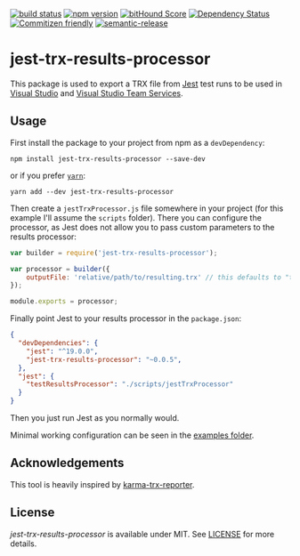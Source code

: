 [![build status](https://secure.travis-ci.org/no23reason/jest-trx-results-processor.svg)](http://travis-ci.org/no23reason/jest-trx-results-processor)
[![npm version](https://img.shields.io/npm/v/jest-trx-results-processor.svg)](https://www.npmjs.com/package/jest-trx-results-processor)
[![bitHound Score](https://www.bithound.io/github/no23reason/jest-trx-results-processor/badges/score.svg)](https://www.bithound.io/github/no23reason/jest-trx-results-processor)
[![Dependency Status](https://david-dm.org/no23reason/jest-trx-results-processor.svg)](https://david-dm.org/no23reason/jest-trx-results-processor)
[![Commitizen friendly](https://img.shields.io/badge/commitizen-friendly-brightgreen.svg)](http://commitizen.github.io/cz-cli/)
[![semantic-release](https://img.shields.io/badge/%20%20%F0%9F%93%A6%F0%9F%9A%80-semantic--release-e10079.svg)](https://github.com/semantic-release/semantic-release)

# jest-trx-results-processor
This package is used to export a TRX file from [Jest](https://facebook.github.io/jest/) test runs to be used in [Visual Studio](https://www.visualstudio.com/) and [Visual Studio Team Services](https://www.visualstudio.com/vsts-test/).

## Usage

First install the package to your project from npm as a `devDependency`:
```
npm install jest-trx-results-processor --save-dev
```
or if you prefer [`yarn`](https://yarnpkg.com/):
```
yarn add --dev jest-trx-results-processor
```

Then create a `jestTrxProcessor.js` file somewhere in your project (for this example I'll assume the `scripts` folder).
There you can configure the processor, as Jest does not allow you to pass custom parameters to the results processor:
```js
var builder = require('jest-trx-results-processor');

var processor = builder({
    outputFile: 'relative/path/to/resulting.trx' // this defaults to "test-results.trx"
});

module.exports = processor;
```

Finally point Jest to your results processor in the `package.json`:
```json
{
  "devDependencies": {
    "jest": "^19.0.0",
    "jest-trx-results-processor": "~0.0.5",
  },
  "jest": {
    "testResultsProcessor": "./scripts/jestTrxProcessor"
  }
}
```

Then you just run Jest as you normally would.

Minimal working configuration can be seen in the [examples folder](https://github.com/no23reason/jest-trx-results-processor/tree/master/examples).

## Acknowledgements
This tool is heavily inspired by [karma-trx-reporter](https://github.com/hatchteam/karma-trx-reporter).

## License

*jest-trx-results-processor* is available under MIT. See [LICENSE](https://github.com/no23reason/jest-trx-results-processor/tree/master/LICENSE) for more details.
